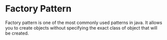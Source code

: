 # Factory Pattern
Factory pattern is one of the most commonly used patterns in java. It allows you to create objects without specifying the exact class of object that will be created.
